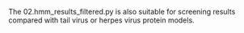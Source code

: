 The 02.hmm_results_filtered.py is also suitable for screening results compared with tail virus or herpes virus protein models.
